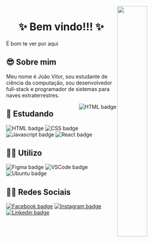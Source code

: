 <img src="https://media0.giphy.com/media/VeBeB9rR524RW/giphy.gif?cid=ecf05e47qn6u2k8ft6ftd16njsqbnaw4dzbxzhk01p1w5xeu&rid=giphy.gif&ct=g" align="right" width="40%">

<h1 align="center"> ✨ Bem vindo!!! ✨</h1>
<p> É bom te ver por aqui</p>


<h2> 😎 Sobre mim </h2>
<p> Meu nome é João Vitor, sou estudante de ciência da computação, sou desenvolvedor full-stack e programador de sistemas para naves extraterrestres.</p>
<img src="https://github-readme-stats.vercel.app/api/top-langs/?username=joao-xarrua&layout=compact" align="right" alt="HTML badge">

<h2> 🔬 Estudando </h2>
<div>
  <img src="https://img.shields.io/badge/HTML5-E34F26?style=for-the-badge&logo=html5&logoColor=white" alt="HTML badge">
  <img src="https://img.shields.io/badge/CSS3-1572B6?style=for-the-badge&logo=css3&logoColor=white" alt="CSS badge">
  <img src="https://img.shields.io/badge/JavaScript-323330?style=for-the-badge&logo=javascript&logoColor=F7DF1E" alt="Javascript badge">
  <img src="https://img.shields.io/badge/React-20232A?style=for-the-badge&logo=react&logoColor=61DAFB" alt="React badge">
</div>

<h2> 👨‍🚀 Utilizo </h2>
<div>
  <img src="https://img.shields.io/badge/Figma-F24E1E?style=for-the-badge&logo=figma&logoColor=white" alt="Figma badge">
  <img src="https://img.shields.io/badge/VSCode-0078D4?style=for-the-badge&logo=visual%20studio%20code&logoColor=white" alt="VSCode badge">
  <img src="https://img.shields.io/badge/Ubuntu-E95420?style=for-the-badge&logo=ubuntu&logoColor=white" alt="Ubuntu badge">
</div>

<h2> 🤹‍♂️ Redes Sociais </h2>
<div>
  <a href="https://www.facebook.com/joaoxarrua"><img src="https://img.shields.io/badge/Facebook-1877F2?style=for-the-badge&logo=facebook&logoColor=white" alt="Facebook badge"></a>
  <a href="https://www.instagram.com/joao_xarrua/"><img src="https://img.shields.io/badge/Instagram-E4405F?style=for-the-badge&logo=instagram&logoColor=white" alt="Instagram badge">
  <a href="https://www.linkedin.com/in/joao-xarrua/"><img src="https://img.shields.io/badge/LinkedIn-0077B5?style=for-the-badge&logo=linkedin&logoColor=white" alt="Linkedin badge">
</div>

